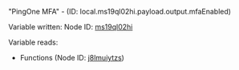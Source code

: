 "PingOne MFA" - (ID: local.ms19ql02hi.payload.output.mfaEnabled)

Variable written:
Node ID: [ms19ql02hi](../nodes/ms19ql02hi.md)

Variable reads:
* Functions (Node ID: [j8lmuiytzs](../nodes/j8lmuiytzs.md))
